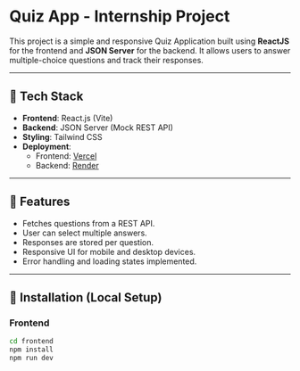 # Quiz App - Internship Project

This project is a simple and responsive Quiz Application built using **ReactJS** for the frontend and **JSON Server** for the backend. It allows users to answer multiple-choice questions and track their responses.

---

## 📁 Tech Stack

- **Frontend**: React.js (Vite)
- **Backend**: JSON Server (Mock REST API)
- **Styling**: Tailwind CSS
- **Deployment**:
  - Frontend: [Vercel](https://sentence-construction-tool-six.vercel.app/)
  - Backend: [Render](https://sentense-backend-3.onrender.com)

---

## 📌 Features

- Fetches questions from a REST API.
- User can select multiple answers.
- Responses are stored per question.
- Responsive UI for mobile and desktop devices.
- Error handling and loading states implemented.

---

## 🔧 Installation (Local Setup)

### Frontend

```bash
cd frontend
npm install
npm run dev
